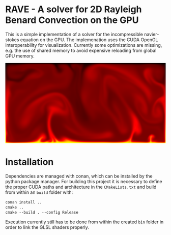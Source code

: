 # RAVE - A solver for 2D Rayleigh Benard Convection on the GPU

This is a simple implementation of a solver for the incompressible navier-stokes equation on the GPU. The implemenation uses the CUDA OpenGL interoperability for visualization.
Currently some optimizations are missing, e.g. the use of shared memory to avoid 
expensive reloading from global GPU memory.


![Test Image 1](data/example.png)

# Installation

Dependencies are managed with conan, which can be installed by the python package manager.
For building this project it is necessary to define the proper CUDA paths and architecture in the `CMakeLists.txt` and build from within an `build` folder with:

    conan install .. 
    cmake .. 
    cmake --build . --config Release

Execution currently still has to be done from within the created `bin` folder 
in order to link the GLSL shaders properly.

